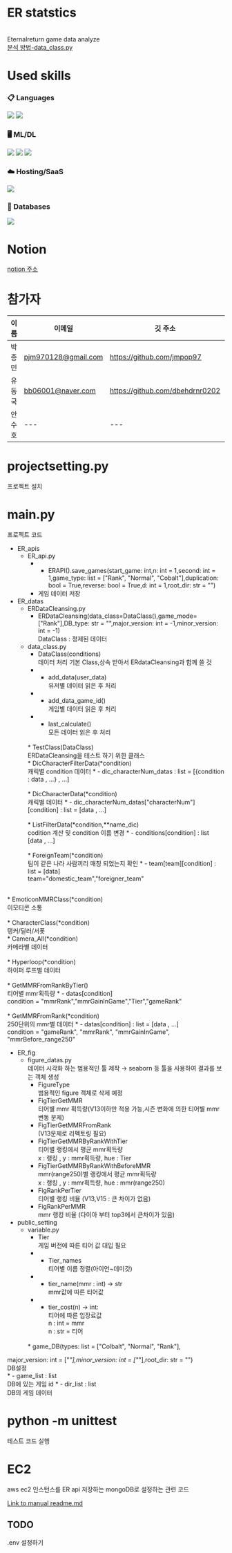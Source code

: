 # ER statstics
<br> Eternalreturn game data analyze <br/>
[분석 방법-data_class.py](#mainpy)


# Used skills
### 📋 Languages
<img src="https://img.shields.io/badge/Python-3776AB?style=for-the-badge&logo=Python&logoColor=white"> <img src="https://img.shields.io/badge/shell_script-%23121011.svg?style=for-the-badge&logo=gnu-bash&logoColor=white">

### 🖥️ ML/DL
<img src="htt
ps://img.shields.io/badge/pandas-%23150458.svg?style=for-the-badge&logo=pandas&logoColor=white"> <img src="https://img.shields.io/badge/numpy-%23013243.svg?style=for-the-badge&logo=numpy&logoColor=white"> <img src="https://img.shields.io/badge/Matplotlib-%23ffffff.svg?style=for-the-badge&logo=Matplotlib&logoColor=black">

### ☁️ Hosting/SaaS
<img src="https://img.shields.io/badge/AWS-%23FF9900.svg?style=for-the-badge&logo=amazon-aws&logoColor=white">

### 💾 Databases
<img src="https://img.shields.io/badge/MongoDB-%234ea94b.svg?style=for-the-badge&logo=mongodb&logoColor=white">


# Notion
[notion 주소](https://dent-crocodile-dde.notion.site/ER-project-3db7e6843eab4906b915b37df5c938c1?pvs=4)
# 참가자
이름|이메일|깃 주소|블로그|
---|---|---|---|
박종민|pjm970128@gmail.com|https://github.com/jmpop97|https://jmpop.tistory.com/|
유동국|bb06001@naver.com|https://github.com/dbehdrnr0202|---|
안수호|---|---|---|

# projectsetting.py
프로젝트 설치
# main.py
프로젝트 코드
* ER_apis<br/>
    * ER_api.py<br/>
        * - ERAPI().save_games(start_game: int,n: int = 1,second: int = 1,game_type: list = ["Rank", "Normal", "Cobalt"],duplication: bool = True,reverse: bool = True,d: int = 1,root_dir: str = "")<br/>
        * 게임 데이터 저장<br/>
* ER_datas<br/>
    * ERDataCleansing.py<br/>
        * ERDataCleansing(data_class=DataClass(),game_mode=["Rank"],DB_type: str = "",major_version: int = -1,minor_version: int = -1)<br/> 
        DataClass : 정제된 데이터<br/>
    * data_class.py <br/>
        * DataClass(conditions)<br/>
        데이터 처리 기본 Class,상속 받아서 ERdataCleansing과 함께 쓸 것
        * - add_data(user_data)<br/>
        유저별 데이터 읽은 후 처리
        * - add_data_game_id()<br/>
        게임별 데이터 읽은 후 처리
        * - last_calculate()<br/>
        모든 데이터 읽은 후 처리        
        <br/>
        * TestClass(DataClass)<br/>
        ERDataCleansing을 테스트 하기 위한 클래스
        <br/>
        * DicCharacterFilterData(*condition)<br/>
        캐릭별 condition 데이터
        * - dic_characterNum_datas : list = [{condition : data , ...} , ...]<br/>
        <br/>
        * DicCharacterData(*condition)<br/>
        캐릭별 데이터
        * - dic_characterNum_datas["characterNum"][condition] : list = [data , ...]<br/>
        <br/>
        * ListFilterData(*condition,**name_dic)<br/>
        codition 계산 및 condition 이름 변경
        * - conditions[condition] : list [data , ...]<br/>
        <br/>
        * ForeignTeam(*condition)<br/>
            팀이 같은 나라 사람끼리 매칭 되었는지 확인
        * - team[team][condition] : list = [data]<br/>
        team="domestic_team","foreigner_team"
        <br/>
<br/>
        * EmoticonMMRClass(*condition)<br/>
        이모티콘 소통
        <br/>
<br/>
        * CharacterClass(*condition)<br/>
        탱커/딜러/서폿
        <br/>
        * Camera_All(*condition)<br/>
        카메라별 데이터
<br/>
        <br/>
        * Hyperloop(*condition)<br/>
        하이퍼 루프별 데이터
        <br/><br/>
        * GetMMRFromRankByTier()
        <br/> 티어별 mmr획득량
        * - datas[condition]<br>
        condition = "mmrRank","mmrGainInGame","Tier","gameRank"
        <br/><br/>
        * GetMMRFromRank(*condition)<br/>
        250단위의 mmr별 데이터
        * - datas[condition] : list = [data , ...]<br/>
        condition = "gameRank", "mmrRank", "mmrGainInGame", "mmrBefore_range250"

* ER_fig
    * figure_datas.py<br/>
    데이터 시각화 하는 범용적인 툴 제작  → seaborn 등 툴을 사용하여 결과를 보는 객체 생성
        * FigureType<br/>
    범용적인 figure 객체로 삭제 예정
        * FigTierGetMMR<br/>
        티어별 mmr 획득량(V13이하만 적용 가능,시즌 변화에 의한 티어별 mmr 변동 문제)
        * FigTierGetMMRFromRank<br/>
        (V13문제로 리펙토링 필요)
        * FigTierGetMMRByRankWithTier<br/>
        티어별 랭킹에서 평균 mmr획득량<br/>
        x : 랭킹 , y : mmr획득량, hue : Tier<br/>
        * FigTierGetMMRByRankWithBeforeMMR<br/>
        mmr(range250)별 랭킹에서 평균 mmr획득량<br/>
        x : 랭킹 , y : mmr획득량, hue : mmr(range250)<br/>
        * FigRankPerTier<br/>
        티어별 랭킹 비율 (V13,V15 : 큰 차이가 없음)<br>
        * FigRankPerMMR<br/>
        mmr 랭킹 비율 (다이아 부터 top3에서 큰차이가 있음)<br>
* public_setting
    * variable.py
        * Tier<br>
        게임 버전에 따른 티어 값 대입 필요
        * - Tier_names<br>
        티어별 이름 정렬(아이언~데미갓)
        * - tier_name(mmr : int) -> str<br>
        mmr값에 따른 티어값
        * - tier_cost(n) -> int:<br>
        티어에 따른 입장료값<br>
        n : int = mmr<br>
        n : str = 티어<br>
        <br>
        * game_DB(types: list = ["Colbalt", "Normal", "Rank"],
major_version: int = ["*"],minor_version: int = ["*"],root_dir: str = "")<br>
DB설정<br>
        * - game_list : list<br>
        DB에 있는 게임 id
        * - dir_list : list<br>
        DB의 게임 데이터 


# python -m unittest
테스트 코드 실행

# EC2
aws ec2 인스턴스를 ER api 저장하는 mongoDB로 설정하는 관련 코드

[Link to manual readme.md](./ER_EC2/readme.md)

## TODO
.env 설정하기